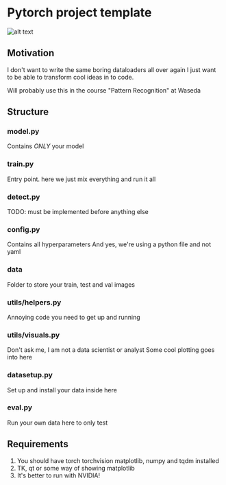 # Pytorch project template 

![alt text](https://external-content.duckduckgo.com/iu/?u=https%3A%2F%2Fadityassrana.github.io%2Fblog%2Fimages%2Fcopied_from_nb%2Fimages%2Fmeme2.png&f=1&nofb=1&ipt=c660ae09b7a4e4e30eb266059751d9b9a52fbc0d95a3d04a63435fa7ae7d8965&ipo=images)



## Motivation

I don't want to write the same boring dataloaders all over again
I just want to be able to transform cool ideas in to code. 

Will probably use this in the course "Pattern Recognition" at Waseda 

## Structure

### model.py

Contains *ONLY* your model


### train.py

Entry point. here we just mix everything and run it all 


### detect.py

TODO: must be implemented before anything else 

### config.py

Contains all hyperparameters
And yes, we're using a python file and not yaml 

### data 

Folder to store your train, test and val images

### utils/helpers.py

Annoying code you need to get up and running

### utils/visuals.py

Don't ask me, I am not a data scientist or analyst
Some cool plotting goes into here 

### datasetup.py

Set up and install your data inside here

### eval.py

Run your own data here to only test


##  Requirements

1. You should have torch torchvision matplotlib, numpy and tqdm installed
2. TK, qt or some way of showing matplotlib
3. It's better to run with NVIDIA!
